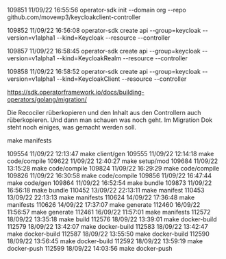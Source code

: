 109851  11/09/22 16:55:56 operator-sdk init --domain org --repo github.com/movewp3/keycloakclient-controller

109852  11/09/22 16:56:08 operator-sdk create api --group=keycloak --version=v1alpha1 --kind=Keycloak --resource --controller

109857  11/09/22 16:58:45 operator-sdk create api --group=keycloak --version=v1alpha1 --kind=KeycloakRealm --resource --controller

109858  11/09/22 16:58:52 operator-sdk create api --group=keycloak --version=v1alpha1 --kind=KeycloakClient --resource --controller

https://sdk.operatorframework.io/docs/building-operators/golang/migration/


Die Recociler rüberkopieren und den Inhalt aus den Controllern auch rüberkopieren.
Und dann man schauen was noch geht.
Im Migration Dok steht noch einiges, was gemacht werden soll.



make manifests


109554  11/09/22 12:13:47 make client/gen
109555  11/09/22 12:14:18 make code/compile
109622  11/09/22 12:40:27 make setup/mod
109684  11/09/22 13:15:28 make code/compile
109824  11/09/22 16:29:29 make code/compile
109826  11/09/22 16:30:58 make code/compile
109856  11/09/22 16:47:44 make code/gen
109864  11/09/22 16:52:54 make bundle
109873  11/09/22 16:56:18 make bundle
110452  13/09/22 22:13:11 make manifest
110453  13/09/22 22:13:13 make manifests
110624  14/09/22 17:36:48 make manifests 
110626  14/09/22 17:37:07 make generate
112460  16/09/22 11:56:57 make generate
112461  16/09/22 11:57:01 make manifests 
112572  18/09/22 13:35:18 make build
112576  18/09/22 13:39:01 make docker-build
112579  18/09/22 13:42:07 make docker-build
112583  18/09/22 13:42:47 make docker-build
112587  18/09/22 13:55:50 make docker-build
112590  18/09/22 13:56:45 make docker-build
112592  18/09/22 13:59:19 make docker-push
112599  18/09/22 14:03:56 make docker-push

